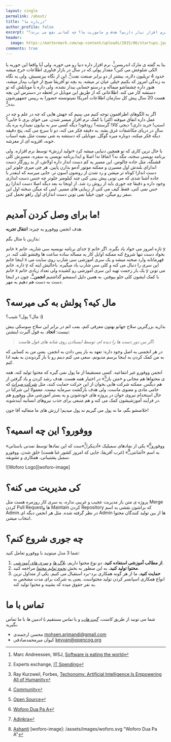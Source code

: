 ```yaml
---
layout: single
permalink: /about/
title: "درباره ما"
author_profile: false
excerpt: "انجمن ووفورو چیست؟ چرا به یک بستر آموزش نرم افزار نیاز داریم؟ هدف و ماموریت ما؟ چه کسانی نفع می برند؟"
header:
  image: https://mattermark.com/wp-content/uploads/2015/06/startups.jpg
comments: true
---
```

بنا به گفته ی مارک اندریسن[^andreessen]، نرم افزار داره دنیا رو می خوره. ولی آیا واقعا این جوریه یا الکی شلوغش می کنن؟ مقدار پولی که در سال در بازار فناوری اطلاعات خرج میشه حدود 4 تریلیون دلاره، بیشتر از دو برابر صنعت نفت[^it-spending]. این از نگاه بیزنسیش. ولی یه نگاه به زندگی امروز که بکنیم خیلی عیان تر میشه. یه بچه تو آفریقا صبح از خواب بیدار میشه، هنوز داره چشماشو میماله و درستو حسابی بیدار نشده، ولی داره با موبایلش که تو دستشه کار می کنه. اطلاعاتی که از طریق این موبایل در لحظه در دسترس این بچه هست 20 سال پیش کل سازمان اطلاعات آمریکا نمیتونسته حضورا به رییس جمهورشون بده[^kid-president].

[^andreessen]: Marc Andreessen, WSJ, [Software is eating the world](https://www.wsj.com/articles/SB10001424053111903480904576512250915629460)
[^it-spending]: Experts exchange, [IT Spending](http://pages.experts-exchange.com/it-spending)
[^kid-president]: Ray Kurzweil, Forbes, [Techonomy: Artificial Intelligence Is Empowering All of Humanity](http://www.forbes.com/sites/techonomy/2012/12/05/kurzweil-at-techonomy-artificial-intelligence-is-empowering-all-of-humanity/)

اگر به الگوهای اطرافمون توجه کنیم می بینیم که جهش هایی که چه در علم و چه در عمل داره اتفاق میوفته اکثرا با کمک نرم افزار میسر شدن. می خوای بری تا جایی؟ اسنپ! خرید داری؟ دیجی کالا! گرسنته؟ زودفود! دیگه کسی سر به بیابون نمیذاره بره یک سال در دریای مکاشفات غرق بشه. یه دقیقه فکر می کنه، دو تا سرچ می کنه، پنج دقیقه دیگه فکر میکنه، دوباره میره گوگل. موبایلی که دستشه یه شی نیست مثل بقیه اسباب خونه، افزونه ای از مغزشه.

با حال ترین کاری که تو همچین دنیایی میشه کرد «تولید ارزش» توسط نرم افزاره. ولی برنامه نویسی سخته، مگه نه؟ اتفاقا نه! اصلا و ابدا.برنامه نویسی یه سفره، مسیرش کلی قشنگه، مثل جاده چالوس. این مسیر یه کم دست انداز داره اولاش، از بد روزگار دست اندازای بلندش اول مسیرن و ممکنه موتور آدمو بذارن پایین. هر چی میری جلوتر این دست اندازا کوتاه تر میشن و رد شدن از روشون آسون تر. جایی میرسه که اینقدر با جاده آشنا شدی که می تونی پیش بینی کنی چند کیلومتر جلوتر چه جنس دست اندازی وجود داره و دقیقا چه جوری باید از روش رد شد. از اونجا به بعد دیگه اصلا دست اندازا رو حس نمی کنی، فقط کیف می کنی از زیبایی های مسیر. اینی که میگن سخته اول این سفر رو میگن، چون خیلیا نمی تونن دست اندازای اول راهو تحمل کنن.

# ما برای وصل کردن آمدیم!

هدف انجمن ووفورو یه چیزه: **انتقال تجربه**.

بذارین با مثال بگم:

خانم x خدای برنامه نویسیه سی شارپه، خانم y تازه امروز می خواد یاد بگیره. اگر خانم y بخواد دست تنها شروع کنه ممکنه اوایل کار یه مساله ساده ساعت ها وقتشو تلف کنه. در اینجا خانم x قهرمانانه وارد صحنه میشه و یک سری آموزشی سی شارپ روی سایت می ذاره. خانم y این سری را دنبال می کنه و کلی سی شارپ یاد میگیره. باحالیش اینه که خانم x یک بار زحمت تهیه این سری آموزشی رو کشیده ولی تعداد زیادی خانم y می تونن با کمک ایشون کلی جلو بیوفتن. به همین دلیل اسمشو گذاشتیم **انجمن**[^community]، چون در اینجا دست به دست هم دهیم به مهر.

[^community]: [Community](https://en.wikipedia.org/wiki/Community)

# مال کیه؟ پولش به کی میرسه؟

مال؟ پول؟ شیب؟ **:)**

بذارید بزرگترین سلاح جهانو بهتون معرفی کنم، بمب اتم در برابر این سلاح سوسکی بیش نیست: **اتحاد**. به قول آلبرت اینشتن:

> *اگر من دور دست ها را دیده ام، توسط ایستادن روی شانه های غول هاست*.

در هر انجمنی یه اصل وجود داره: تعهد به باز پس دادن به انجمن. یعنی من به کسایی که به من کمک کردن به اینجا برسم مدیونم، سعی می کنم دینم رو با باز گردوندن به بقیه ادا کنم.

انجمن ووفورو غیر انتفاعیه. کسی مستقیما از ما پول نمی گیره که محتوا تولید کنه، همه ی محتواها هم مجانی و «متن باز[^open-source]» در اختیار همه هست. هدف رشد کردن و یاد گرفتن از هم دیگس. ممکنه شرکت هایی بخوان از این حرکت حمایت کنند، مثل [شرکت میراث](http://miras-tech.com) که حامی مادی و معنوی ماست، ولی هدف بازگشت سرمایه نیست. معمولا این شرکتا در حال استخدام نیروی جوان در پروژه های خودشونن و یه بستر آموزشی مثل ووفورو هم در فرآیند آموزشیشون کمک می کنه و هم منبعی برای جذب نیروهای انسانیه آیندشونه.

[^open-source]: [Open Source](https://en.wikipedia.org/wiki/Open-source_software)

خلاصشو بگم، ما نه پول می گیریم نه پول میدیم! ارزش های ما متعالیه آقا جون!

# ووفورو؟ این چه اسمیه؟

«ووفورو[^woforo]» یکی از نمادهای سمبلیک «آدینکرا[^adinkra]»ست که این نمادها توسط تمدنی باستانی به اسم «آشانتی[^ashanti]» (غرب آفریقا، جایی که امروز کشور غنا هست) خلق شدن. ووفورو سمبل پشتیبانی، همکاری و تشویقه.


![Woforo Logo][woforo-image]

[^woforo]: [Woforo Dua Pa A](http://www.adinkra.org/htmls/adinkra/wofo.htm)
[^adinkra]: [Adinkra](https://en.wikipedia.org/wiki/Adinkra_symbols)
[^ashanti]: [Ashanti](https://en.wikipedia.org/wiki/Ashanti_people)
[woforo-image]: /assets/images/woforo.svg "Woforo Dua Pa A"

# کی مدیریت می کنه؟

پروژه ی متن باز مدیریت عجیب و غریبی نداره، یه سری کار روزمره هست مثل Merge کردن Pull Requestها و Maintain کردن Repository که براشون نقشی به اسم Admin در نظر گرفته شده. مثل هر انجمن دیگه ای Admin ها از بین تولید کنندگان محتوا انتخاب میشن.

# چه جوری شروع کنم؟

شما 3 مدل میتونید با ووفورو تعامل کنید:

1. **از مطالب آموزشی استفاده کنید.** دو نوع محتوا داریم، [*بلاگ ها*](/blogs) و [*سری های آموزشی*](/series).
2. **محتوا تولید کنید.** به این منظور به بخش [*نحوه تولید محتوا*](/join) مراجعه کنید.
3. **حمایت کنید.** ما از هر گونه همکاری برد-برد استقبال می کنیم. یکی از متداول ترین انواع همکاری اسپانسر کردن تولید محتواست. یعنی یه شرکت برای مدت مشخص به یه نفر حقوق میده که بشینه و محتوا تولید کنه.


# تماس با ما

شما می تونید از طریق *کامنت*، [*گیت هاب*](https://github.com/woforo) و یا *تماس مستقیم با ادمین ها* با ما تماس بگیرید.

- محسن ارجمندی [mohsen.arjmandi@gmail.com](mailto:mohsen.arjmandi@gmail.com)
- کیوان میرمحمدصادقی [keyvan@opencog.org](mailto:keyvan@opencog.org)

